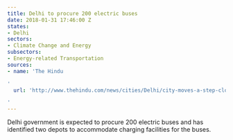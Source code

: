 ```yaml
---
title: Delhi to procure 200 electric buses
date: 2018-01-31 17:46:00 Z
states:
- Delhi
sectors:
- Climate Change and Energy
subsectors:
- Energy-related Transportation
sources:
- name: 'The Hindu

'
  url: 'http://www.thehindu.com/news/cities/Delhi/city-moves-a-step-closer-to-electric-buses/article22501210.ece

'
---
```


Delhi government is expected to procure 200 electric buses and has identified two depots to accommodate charging facilities for the buses. 
